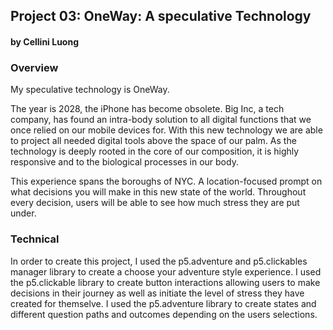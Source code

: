 ## Project 03: OneWay: A speculative Technology
#### by Cellini Luong


### Overview
My speculative technology is OneWay.

The year is 2028, the iPhone has become obsolete. Big Inc, a tech company, has found an intra-body solution to all digital functions that we once relied on our mobile devices for. With this new technology we are able to project all needed digital tools above the space of our palm. As the technology is deeply rooted in the core of our composition, it is highly responsive and to the biological processes in our body. 

This experience spans the boroughs of NYC. A location-focused prompt on what decisions you will make in this new state of the world. Throughout every decision, users will be able to see how much stress they are put under.

### Technical
In order to create this project, I used the p5.adventure and p5.clickables manager library to create a choose your adventure style experience. I used the p5.clickable library to create button interactions allowing users to make decisions in their journey as well as initiate the level of stress they have created for themselve. I used the p5.adventure library to create states and different question paths and outcomes depending on the users selections.